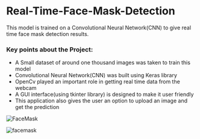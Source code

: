 # Real-Time-Face-Mask-Detection
This model is trained on a Convolutional Neural Network(CNN) to give real time face mask detection results. 

### Key points about the Project:
- A Small dataset of around one thousand images was taken to train this model
- Convolutional Neural Network(CNN) was built using Keras library
- OpenCv played an important role in getting real time data from the webcam
- A GUI interface(using tkinter library) is designed to make it user friendly
- This application also gives the user an option to upload an image and get the prediction

<!--- ![github](https://user-images.githubusercontent.com/45857315/86604939-a79f8a00-bfc3-11ea-855a-2abc420bd3d8.gif) --->
![FaceMask](https://user-images.githubusercontent.com/45857315/95216478-b9d1d400-080f-11eb-9fd1-9caf984be23c.gif)


![facemask](https://user-images.githubusercontent.com/45857315/95237009-4a66df00-0825-11eb-9716-cb38a8b879ef.gif)
